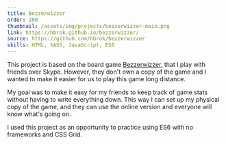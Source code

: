 ```yaml
---
title: Bezzerwizzer
order: 200
thumbnail: /assets/img/projects/bezzerwizzer-main.png
link: https://hbrok.github.io/bezzerwizzer/
source: https://github.com/hbrok/bezzerwizzer
skills: HTML, SASS, JavaScript, ES6
---
```


This project is based on the board game [Bezzerwizzer](https://en.wikipedia.org/wiki/Bezzerwizzer), that I play with friends over Skype. However, they don't own a copy of the game and I wanted to make it easier for us to play this game long distance.

My goal was to make it easy for my friends to keep track of game stats without having to write everything down. This way I can set up my physical copy of the game, and they can use the online version and everyone will know what's going on.

I used this project as an opportunity to practice using ES6 with no frameworks and CSS Grid.
